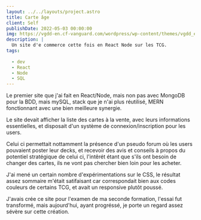 ```yaml
---
layout: ../../layouts/project.astro
title: Carte âge
client: Self
publishDate: 2022-05-03 00:00:00
img: https://vgdd-en.cf-vanguard.com/wordpress/wp-content/themes/vgdd_en_v1.2/assets/images/common/index/img_system_01.jpg
description: |
  Un site d'e commerce cette fois en React Node sur les TCG.
tags:
  
  - dev
  - React
  - Node
  - SQL
---
```


Le premier site que j'ai fait en React/Node, mais non pas avec MongoDB pour la BDD, mais mySQL, stack que je n'ai plus réutilisé, MERN fonctionnant avec une bien meilleure synergie.

Le site devait afficher la liste des cartes à la vente, avec leurs informations essentielles, et disposait d'un système de connexion/inscription pour les users.

Celui ci permettait nottamment la présence d'un pseudo forum où les users pouvaient poster leur decks, et recevoir des avis et conseils à propos du potentiel stratégique de celui ci, l'intêrét étant que s'ils ont besoin de changer des cartes, ils ne vont pas chercher bien loin pour les acheter.

J'ai mené un certain nombre d'expérimentations sur le CSS, le résultat assez sommaire m'était satifaisant car correspondait bien aux codes couleurs de certains TCG, et avait un responsive plutôt poussé.

J'avais crée ce site pour l'examen de ma seconde formation, l'essai fut transformé, mais aujourd'hui, ayant progréssé, je porte un regard assez sévère sur cette création.
